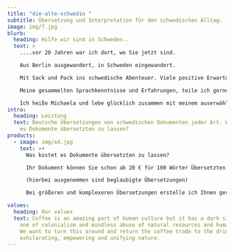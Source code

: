 ```yaml
---
title: "die-alte-schwedin "
subtitle: Übersetzung und Interpretation für den schwedischen Alltag.
image: img/7.jpg
blurb:
  heading: Hilfe wir sind in Schweden..
  text: >
    ....vor 20 Jahren war ich dort, wo Sie jetzt sind. 

    Aus Berlin ausgewandert, in Schweden eingewandert. 

    Mit Sack und Pack ins schwedische Abenteuer. Viele positive Erwartungen und keine Sprachkenntnisse im Gepäck.

    Meine gesammelten Sprachkenntnisse und Erfahrungen, teile ich gerne mit Ihnen.

    Ich heiße Michaela und lebe glücklich zusammen mit meinem auserwählten “Vikinger” im schönen Småland.
intro:
  heading: Leistung
  text: Deutsche Übersetzungen von schwedischen Dokumenten jeder Art. Was kostet
    es Dokumente übersetzten zu lassen?
products:
  - image: img/xd.jpg
    text: >+
      Was kostet es Dokumente übersetzten zu lassen?

      Ihr Dokument können Sie schon ab 20 € für 100 Wörter Übersetzten lassen.

      (hierbei ausgenommen sind beglaubigte Übersetzungen)

      Bei größeren und komplexeren Übersetzungen erstelle ich Ihnen gerne ein unverbindliches Angebot.

values:
  heading: Our values
  text: Coffee is an amazing part of human culture but it has a dark side too –
    one of colonialism and mindless abuse of natural resources and human lives.
    We want to turn this around and return the coffee trade to the drink’s
    exhilarating, empowering and unifying nature.
---
```


